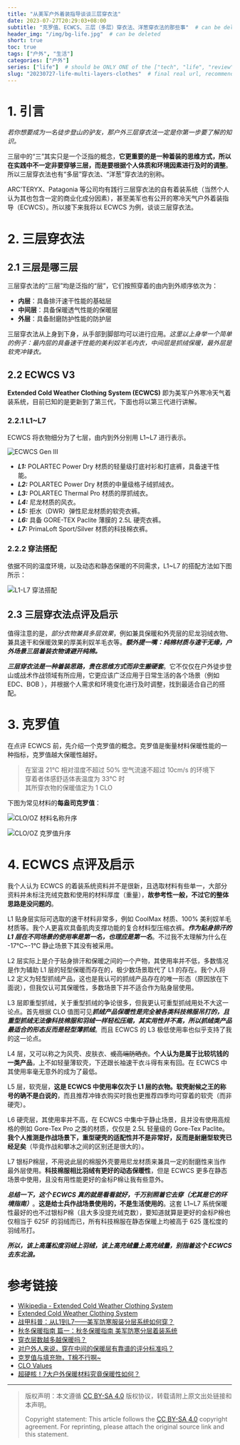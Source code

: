 ```yaml
---
title: "从美军户外着装指导谈谈三层穿衣法"
date: 2023-07-27T20:29:03+08:00
subtitle: "克罗值、ECWCS、三层（多层）穿衣法、洋葱穿衣法的那些事"  # can be deleted
header_img: "/img/bg-life.jpg"  # can be deleted
short: true
toc: true
tags: ["户外", "生活"]
categories: ["户外"]
series: ["life"]  # should be ONLY ONE of the ["tech", "life", "review"]
slug: "20230727-life-multi-layers-clothes"  # final real url, recommend: start by date, follow lower case words with hyphen splitter. E.g., `20230316-text-title`
---
```


# 1. 引言

*若你想要成为一名徒步登山的驴友，那户外三层穿衣法一定是你第一步要了解的知识。*

三层中的“三”其实只是一个泛指的概念，**它更重要的是一种着装的思维方式，所以在实践中不一定非要穿够三层，而是要根据个人体质和环境因素进行及时的调整**。所以三层穿衣法也有“多层”穿衣法、“洋葱”穿衣法的别称。

ARC\'TERYX、Patagonia 等公司均有践行三层穿衣法的自有着装系统（当然个人认为其也包含一定的商业化成分因素），甚至美军也有公开的寒冷天气户外着装指导（ECWCS）。所以接下来我将以 ECWCS 为例，谈谈三层穿衣法。

# 2. 三层穿衣法

## 2.1 三层是哪三层

三层穿衣法的“三层”均是泛指的“层”，它们按照穿着的由内到外顺序依次为：
* **内层**：具备排汗速干性能的基础层
* **中间层**：具备保暖透气性能的保暖层
* **外层**：具备耐磨防护性能的防护层

三层穿衣法从上身到下身，从手部到脚部均可以进行应用。*这里以上身举一个简单的例子：最内层的具备速干性能的美利奴羊毛内衣，中间层是抓绒保暖，最外层是软壳冲锋衣。*

## 2.2 ECWCS V3

**Extended Cold Weather Clothing System (ECWCS)** 即为美军户外寒冷天气着装系统，目前已知的是更新到了第三代，下面也将以第三代进行讲解。

### 2.2.1 L1~L7

ECWCS 将衣物细分为了七层，由内到外分别用 L1~L7 进行表示。

![ECWCS Gen III](/img/posts/20230727-ecwcsg3.png "ECWCS Gen III")

* ***L1:*** POLARTEC Power Dry 材质的轻量级打底衬衫和打底裤，具备速干性能。
* ***L2:*** POLARTEC Power Dry 材质的中量级格子绒抓绒衣。
* ***L3:*** POLARTEC Thermal Pro 材质的厚抓绒衣。
* ***L4:*** 尼龙材质的风衣。
* ***L5:*** 拒水（DWR）弹性尼龙材质的软壳衣裤。
* ***L6:*** 具备 GORE-TEX Paclite 薄膜的 2.5L 硬壳衣裤。
* ***L7:*** PrimaLoft Sport/Silver 材质的科技棉衣裤。

### 2.2.2 穿法搭配

依据不同的温度环境，以及动态和静态保暖的不同需求，L1~L7 的搭配方法如下图所示：

![L1-L7 穿法搭配](/img/posts/20230727-v3.png "L1-L7 穿法搭配")

## 2.3 三层穿衣法点评及启示

值得注意的是，*部分衣物兼具多层效果*，例如兼具保暖和外壳层的尼龙羽绒衣物、兼具速干和保暖效果的厚美利奴羊毛衣等。***额外提一嘴：纯棉材质与速干无缘，户外场景三层着装衣物请避开纯棉。***

***三层穿衣法是一种着装思路，贵在思维方式而非生搬硬套***。它不仅仅在户外徒步登山或战术作战领域有所应用，它更应该广泛应用于日常生活的各个场景（例如 EDC、BOB ），并根据个人需求和环境变化进行及时调整，找到最适合自己的搭配。

# 3. 克罗值

在点评 ECWCS 前，先介绍一个克罗值的概念。克罗值是衡量材料保暖性能的一种指标，克罗值越大保暖性越好。

> 在室温 21℃ 相对湿度不超过 50% 空气流速不超过 10cm/s 的环境下\
> 穿着者体感舒适体表温度为 33℃ 时\
> 其所穿衣物的保暖值定为 1 CLO

下图为常见材料的**每盎司克罗值**：

![CLO/OZ 材料名称升序](/img/posts/20230727-name.png "CLO/OZ 材料名称升序")

![CLO/OZ 克罗值升序](/img/posts/20230727-value.png "CLO/OZ 克罗值升序")

# 4. ECWCS 点评及启示

我个人认为 ECWCS 的着装系统资料并不是很新，且选取材料有些单一，大部分资料并未标注充绒克数和使用的材料厚度（重量），**故参考性一般，不过它的整体思路是没问题的**。

L1 贴身层实际可选取的速干材料非常多，例如 CoolMax 材质、100% 美利奴羊毛材质等。我个人更喜欢具备肌肉支撑功能的复合材料型压缩衣裤。***作为贴身排汗的 L1 层在不同场景的使用率是第一名，也理应是第一名***。不过我不太理解为什么在 -17℃~-1℃ 静止场景下其没有被采用。

L2 层实际上是介于贴身排汗和保暖之间的一个产物，其使用率并不低，多数情况是作为辅助 L1 层的轻型保暖而存在的，极少数场景取代了 L1 的存在。我个人将 L2 定义为轻型抓绒产品，这也是我认可的抓绒产品存在的唯一形态（原因放在下面说），但我仅认可其保暖性，多数场景下并不适合作为贴身层使用。

L3 层即重型抓绒，关于重型抓绒的争论很多，但我更认可重型抓绒用处不大这一论点。首先根据 CLO 值图可见***抓绒产品保暖性是完全被各类科技棉服吊打的，且重型抓绒无法像科技棉服和羽绒一样轻松压缩，其实用性并不高，所以抓绒类产品最适合的形态反而是轻型薄抓绒***。而且 ECWCS 的 L3 极低使用率也似乎支持了我的这一论点。

L4 层，又可以称之为风壳、皮肤衣、~~或高端防晒衣~~。**个人认为是属于比较坑钱的一类产品**，上不如轻量薄软壳，下还跟长袖速干衣斗得有来有回。在 ECWCS 中其使用率毫无意外的成为了最低。

L5 层，软壳层，**这是 ECWCS 中使用率仅次于 L1 层的衣物。软壳耐候之王的称号的确不是白说的**，而且推荐冲锋衣购买时我也更推荐四季均可穿着的软壳（而非硬壳）。

L6 硬壳层，其使用率并不高，在 ECWCS 中集中于静止场景，且并没有使用高规格的例如 Gore-Tex Pro 之类的材质，仅仅是 2.5L 轻量级的 Gore-Tex Paclite。**我个人推测是作战场景下，重型硬壳的适配性并不是非常好，反而是耐磨型软壳已经足矣**（毕竟作战和攀冰之间的区别还是很大的）。

L7 银标P棉层，不用说此层的棉服外壳要用尼龙材质来兼具一定的耐磨性来当作最外层使用。**科技棉服相比羽绒有更好的动态保暖性**，但是 ECWCS 更多在静态场景中使用，且没有用性能更好的金标P棉让我有些意外。

***总结一下，这个 ECWCS 真的就是看看就好，千万别照着它去穿（尤其是它的环境指南）***。**这是给士兵作战场景使用的，不是生活使用的**。这套 L1~L7 系统保暖性最好的也不过银标P棉（且大多没提充绒克数），要知道就算是更好的金标P棉也仅相当于 625F 的羽绒而已，所有科技棉服在静态保暖上均被高于 625 蓬松度的羽绒吊打。

***所以，该上高蓬松度羽绒上羽绒，该上高充绒量上高充绒量，别指着这个 ECWCS 去东北浪。***

# 参考链接

* [Wikipedia - Extended Cold Weather Clothing System](https://en.wikipedia.org/wiki/Extended_Cold_Weather_Clothing_System)
* [Extended Cold Weather Clothing System](https://tacticalgear.com/experts/extended-cold-weather-clothing-system)
* [战甲科普：从L1到L7——美军防寒服装分层系统如何穿？](https://kknews.cc/fashion/9v5eqxq.html)
* [秋冬保暖指南 篇一：秋冬保暖指南 美军防寒分层着装系统](https://post.smzdm.com/p/ar0npqlw/)
* [穿衣层数越多越保暖吗？](https://www.zhihu.com/question/20589780/answer/19743346)
* [对户外人来说，穿在中间的保暖层有靠谱的评分标准吗？](https://zhuanlan.zhihu.com/p/93559914)
* [克罗值与填充物，T棉不行啊~](https://www.douban.com/note/824813149/?_i=0378683D7bDvs_,0460828D7bDvs_)
* [CLO Values](https://docs.google.com/spreadsheets/d/1Hj8m9YZ5u8qK8duz1Ox6epnESxsOQuvplooAbV7UXPs/htmlview)
* [超硬核！7大户外保暖材料究竟保暖性如何？](https://www.xiaohongshu.com/explore/6336cdd8000000001c012322)

---

> 版权声明：本文遵循 [CC BY-SA 4.0](https://creativecommons.org/licenses/by-sa/4.0/deed.zh) 版权协议，转载请附上原文出处链接和本声明。
>
> Copyright statement: This article follows the [CC BY-SA 4.0](https://creativecommons.org/licenses/by-sa/4.0/deed.en) copyright agreement. For reprinting, please attach the original source link and this statement.
